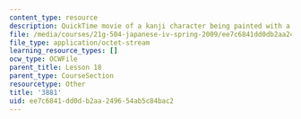 ```yaml
---
content_type: resource
description: QuickTime movie of a kanji character being painted with a brush.
file: /media/courses/21g-504-japanese-iv-spring-2009/ee7c6841dd0db2aa249654ab5c84bac2_3881.mov
file_type: application/octet-stream
learning_resource_types: []
ocw_type: OCWFile
parent_title: Lesson 18
parent_type: CourseSection
resourcetype: Other
title: '3881'
uid: ee7c6841-dd0d-b2aa-2496-54ab5c84bac2
---
```

